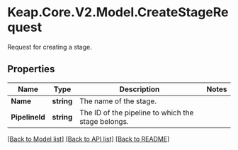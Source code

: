 # Keap.Core.V2.Model.CreateStageRequest
Request for creating a stage.

## Properties

Name | Type | Description | Notes
------------ | ------------- | ------------- | -------------
**Name** | **string** | The name of the stage. | 
**PipelineId** | **string** | The ID of the pipeline to which the stage belongs. | 

[[Back to Model list]](../README.md#documentation-for-models) [[Back to API list]](../README.md#documentation-for-api-endpoints) [[Back to README]](../README.md)

